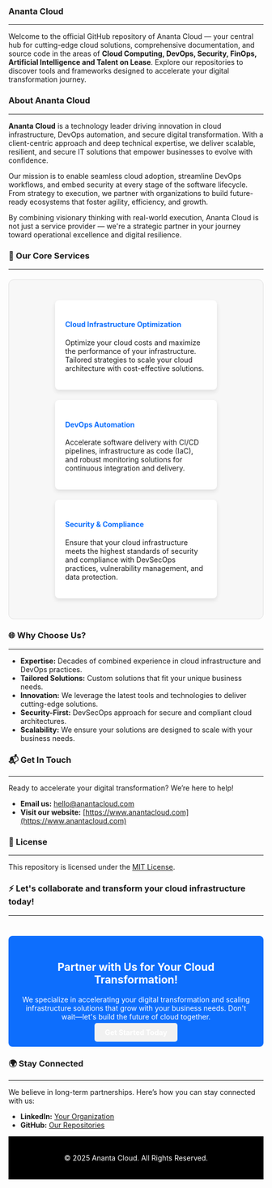 ### Ananta Cloud
---

Welcome to the official GitHub repository of Ananta Cloud — your central hub for cutting-edge cloud solutions, comprehensive documentation, and source code in the areas of **Cloud Computing, DevOps, Security, FinOps, Artificial Intelligence and Talent on Lease**. Explore our repositories to discover tools and frameworks designed to accelerate your digital transformation journey.

### About Ananta Cloud
---

**Ananta Cloud** is a technology leader driving innovation in cloud infrastructure, DevOps automation, and secure digital transformation. With a client-centric approach and deep technical expertise, we deliver scalable, resilient, and secure IT solutions that empower businesses to evolve with confidence.

Our mission is to enable seamless cloud adoption, streamline DevOps workflows, and embed security at every stage of the software lifecycle. From strategy to execution, we partner with organizations to build future-ready ecosystems that foster agility, efficiency, and growth.

By combining visionary thinking with real-world execution, Ananta Cloud is not just a service provider — we're a strategic partner in your journey toward operational excellence and digital resilience.

### 🚀 Our Core Services
---


<div style="display: flex; justify-content: space-around; flex-wrap: wrap; gap: 20px; background-color: #f7f7f7; padding: 40px; border-radius: 10px; border: 1px solid #e1e1e1; margin: 20px 0;">
  <div style="width: 30%; min-width: 280px; background-color: #ffffff; padding: 20px; border-radius: 8px; box-shadow: 0px 4px 8px rgba(0,0,0,0.1);">
    <h4 style="color: #0d6efd;">Cloud Infrastructure Optimization</h4>
    <p>Optimize your cloud costs and maximize the performance of your infrastructure. Tailored strategies to scale your cloud architecture with cost-effective solutions.</p>
  </div>

  <div style="width: 30%; min-width: 280px; background-color: #ffffff; padding: 20px; border-radius: 8px; box-shadow: 0px 4px 8px rgba(0,0,0,0.1);">
    <h4 style="color: #0d6efd;">DevOps Automation</h4>
    <p>Accelerate software delivery with CI/CD pipelines, infrastructure as code (IaC), and robust monitoring solutions for continuous integration and delivery.</p>
  </div>

  <div style="width: 30%; min-width: 280px; background-color: #ffffff; padding: 20px; border-radius: 8px; box-shadow: 0px 4px 8px rgba(0,0,0,0.1);">
    <h4 style="color: #0d6efd;">Security & Compliance</h4>
    <p>Ensure that your cloud infrastructure meets the highest standards of security and compliance with DevSecOps practices, vulnerability management, and data protection.</p>
  </div>
</div>


### 🌐 Why Choose Us?
---

- **Expertise:** Decades of combined experience in cloud infrastructure and DevOps practices.
- **Tailored Solutions:** Custom solutions that fit your unique business needs.
- **Innovation:** We leverage the latest tools and technologies to deliver cutting-edge solutions.
- **Security-First:** DevSecOps approach for secure and compliant cloud architectures.
- **Scalability:** We ensure your solutions are designed to scale with your business needs.

### 📬 Get In Touch
---

Ready to accelerate your digital transformation? We’re here to help!

- **Email us:** [hello@anantacloud.com](mailto:hello@anantacloud.com)
- **Visit our website:** [https://www.anantacloud.com](https://www.anantacloud.com)

### 📜 License
---

This repository is licensed under the [MIT License](LICENSE).

### ⚡ Let's collaborate and transform your cloud infrastructure today!
---

<div style="background-color: #0d6efd; padding: 20px; text-align: center; color: white; border-radius: 8px; margin-top: 40px;">
  <h2>Partner with Us for Your Cloud Transformation!</h2>
  <p>We specialize in accelerating your digital transformation and scaling infrastructure solutions that grow with your business needs. Don't wait—let's build the future of cloud together.</p>
  <a href="https://www.Anantacloud.com" style="color: white; background-color: #f1f1f1; padding: 10px 20px; border-radius: 5px; text-decoration: none; font-weight: bold;">Get Started Today</a>
</div>


### 🌍 Stay Connected
---

We believe in long-term partnerships. Here’s how you can stay connected with us:

- **LinkedIn:** [Your Organization](https://www.linkedin.com/company/anantacloud)
- **GitHub:** [Our Repositories](https://github.com/anantacloud)

<footer style="background-color: black; color: white; padding: 20px; text-align: center;">
  <p>&copy; 2025 Ananta Cloud. All Rights Reserved.</p>
</footer>
